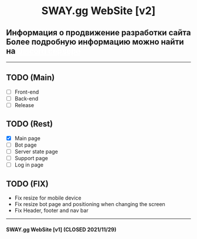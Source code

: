 <!-- Header -->
<h1 class="new_site"> SWAY.gg WebSite [v2] </h1>
<style>
    .new_site {
        text-align: center;
    }
</style>

<!-- Header Title -->
<div class="info_header">
    <h2>
        Информация о продвижение разработки сайта<br>
        Более подробную информацию можно найти на <a class="header__text" herf="https://discord.gg/dVrjacHT3v">Discord сервере</a>
    </h2>
</div>
<style>
    .header__text {
        color: #FFF;
        text-decoration: underline;
    }
</style>

<!-- Intro -->

---
## TODO (Main)
* [ ] Front-end 
* [ ] Back-end 
* [ ] Release 

## TODO (Rest)
* [x] Main page
* [ ] Bot page
* [ ] Server state page
* [ ] Support page
* [ ] Log in page

## TODO (FIX)
* Fix resize for mobile device
* Fix resize bot page and positioning when changing the screen
* Fix Header, footer and nav bar

--- 

<h4 class="close_site"> SWAY.gg WebSite [v1] (CLOSED 2021/11/29) </h4>
